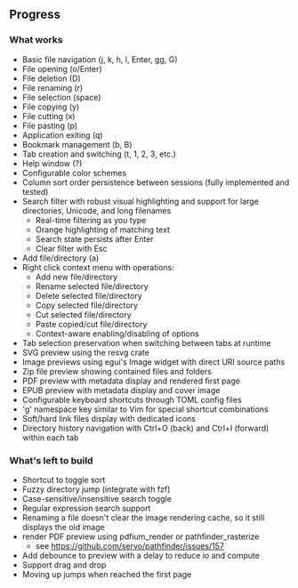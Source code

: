 ## Progress

### What works

* Basic file navigation (j, k, h, l, Enter, gg, G)
* File opening (o/Enter)
* File deletion (D)
* File renaming (r)
* File selection (space)
* File copying (y)
* File cutting (x)
* File pasting (p)
* Application exiting (q)
* Bookmark management (b, B)
* Tab creation and switching (t, 1, 2, 3, etc.)
* Help window (?)
* Configurable color schemes
* Column sort order persistence between sessions (fully implemented and tested)
* Search filter with robust visual highlighting and support for large directories, Unicode, and long filenames
  * Real-time filtering as you type
  * Orange highlighting of matching text
  * Search state persists after Enter
  * Clear filter with Esc
* Add file/directory (a)
* Right click context menu with operations:
  * Add new file/directory
  * Rename selected file/directory
  * Delete selected file/directory
  * Copy selected file/directory
  * Cut selected file/directory
  * Paste copied/cut file/directory
  * Context-aware enabling/disabling of options
* Tab selection preservation when switching between tabs at runtime
* SVG preview using the resvg crate
* Image previews using egui's Image widget with direct URI source paths
* Zip file preview showing contained files and folders
* PDF preview with metadata display and rendered first page
* EPUB preview with metadata display and cover image
* Configurable keyboard shortcuts through TOML config files
* 'g' namespace key similar to Vim for special shortcut combinations
* Soft/hard link files display with dedicated icons
* Directory history navigation with Ctrl+O (back) and Ctrl+I (forward) within each tab

### What's left to build

* Shortcut to toggle sort
* Fuzzy directory jump (integrate with fzf)
* Case-sensitive/insensitive search toggle
* Regular expression search support
* Renaming a file doesn't clear the image rendering cache, so it still displays the old image
* render PDF preview using pdfium_render or pathfinder_rasterize
  * see <https://github.com/servo/pathfinder/issues/157>
* Add debounce to preview with a delay to reduce io and compute
* Support drag and drop
* Moving up jumps when reached the first page
